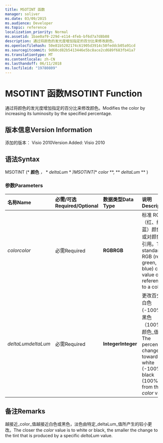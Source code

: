 ```yaml
---
title: MSOTINT 函数
manager: soliver
ms.date: 03/09/2015
ms.audience: Developer
ms.topic: reference
localization_priority: Normal
ms.assetid: 1bae0af9-229d-e114-4feb-bf6d7a7d8b08
description: 通过将颜色的发光度增加指定的百分比来修改颜色。
ms.openlocfilehash: 50e81b5202174c61905d3914c50feddcb05a91cd
ms.sourcegitcommit: 9d60cd82b5413446e5bc8ace2cd689f683fb41a7
ms.translationtype: MT
ms.contentlocale: zh-CN
ms.lasthandoff: 06/11/2018
ms.locfileid: "19780809"
---
```

# <a name="msotint-function"></a><span data-ttu-id="0c2cb-103">MSOTINT 函数</span><span class="sxs-lookup"><span data-stu-id="0c2cb-103">MSOTINT Function</span></span>

<span data-ttu-id="0c2cb-104">通过将颜色的发光度增加指定的百分比来修改颜色。</span><span class="sxs-lookup"><span data-stu-id="0c2cb-104">Modifies the color by increasing its luminosity by the specified percentage.</span></span>
  
## <a name="version-information"></a><span data-ttu-id="0c2cb-105">版本信息</span><span class="sxs-lookup"><span data-stu-id="0c2cb-105">Version Information</span></span>

<span data-ttu-id="0c2cb-106">添加的版本： Visio 2010</span><span class="sxs-lookup"><span data-stu-id="0c2cb-106">Version Added: Visio 2010</span></span> 
  
## <a name="syntax"></a><span data-ttu-id="0c2cb-107">语法</span><span class="sxs-lookup"><span data-stu-id="0c2cb-107">Syntax</span></span>

<span data-ttu-id="0c2cb-108">MSOTINT (* **颜色** *，* * *deltaLum* * *)</span><span class="sxs-lookup"><span data-stu-id="0c2cb-108">MSOTINT(** *color* **, ** *deltaLum* ** )</span></span> 
  
### <a name="parameters"></a><span data-ttu-id="0c2cb-109">参数</span><span class="sxs-lookup"><span data-stu-id="0c2cb-109">Parameters</span></span>

|<span data-ttu-id="0c2cb-110">**名称**</span><span class="sxs-lookup"><span data-stu-id="0c2cb-110">**Name**</span></span>|<span data-ttu-id="0c2cb-111">**必需/可选**</span><span class="sxs-lookup"><span data-stu-id="0c2cb-111">**Required/Optional**</span></span>|<span data-ttu-id="0c2cb-112">**数据类型**</span><span class="sxs-lookup"><span data-stu-id="0c2cb-112">**Data Type**</span></span>|<span data-ttu-id="0c2cb-113">**说明**</span><span class="sxs-lookup"><span data-stu-id="0c2cb-113">**Description**</span></span>|
|:-----|:-----|:-----|:-----|
| <span data-ttu-id="0c2cb-114">_color_</span><span class="sxs-lookup"><span data-stu-id="0c2cb-114">_color_</span></span> <br/> |<span data-ttu-id="0c2cb-115">必需</span><span class="sxs-lookup"><span data-stu-id="0c2cb-115">Required</span></span>  <br/> |<span data-ttu-id="0c2cb-116">**RGB**</span><span class="sxs-lookup"><span data-stu-id="0c2cb-116">**RGB**</span></span> <br/> |<span data-ttu-id="0c2cb-117">标准 RGB（红、绿、蓝）颜色值或对颜色的引用。</span><span class="sxs-lookup"><span data-stu-id="0c2cb-117">The standard RGB (red, green, blue) color value or reference to a color.</span></span>  <br/> |
| <span data-ttu-id="0c2cb-118">_deltaLum_</span><span class="sxs-lookup"><span data-stu-id="0c2cb-118">_deltaLum_</span></span> <br/> |<span data-ttu-id="0c2cb-119">必需</span><span class="sxs-lookup"><span data-stu-id="0c2cb-119">Required</span></span>  <br/> |<span data-ttu-id="0c2cb-120">**Integer**</span><span class="sxs-lookup"><span data-stu-id="0c2cb-120">**Integer**</span></span> <br/> |<span data-ttu-id="0c2cb-121">更改百分比白色 (-100%) 或黑色 （100%)_颜色_值。</span><span class="sxs-lookup"><span data-stu-id="0c2cb-121">The percentage change toward white (-100%) or black (100%) from the  _color_ value.</span></span>  <br/> |
   
## <a name="remarks"></a><span data-ttu-id="0c2cb-122">备注</span><span class="sxs-lookup"><span data-stu-id="0c2cb-122">Remarks</span></span>

<span data-ttu-id="0c2cb-123">越接近_color_值越接近白色或黑色，淡色由特定_deltaLum_值所产生的较小更改。</span><span class="sxs-lookup"><span data-stu-id="0c2cb-123">The closer the  _color_ value is to white or black, the smaller the change to the tint that is produced by a specific  _deltaLum_ value.</span></span> 
  

